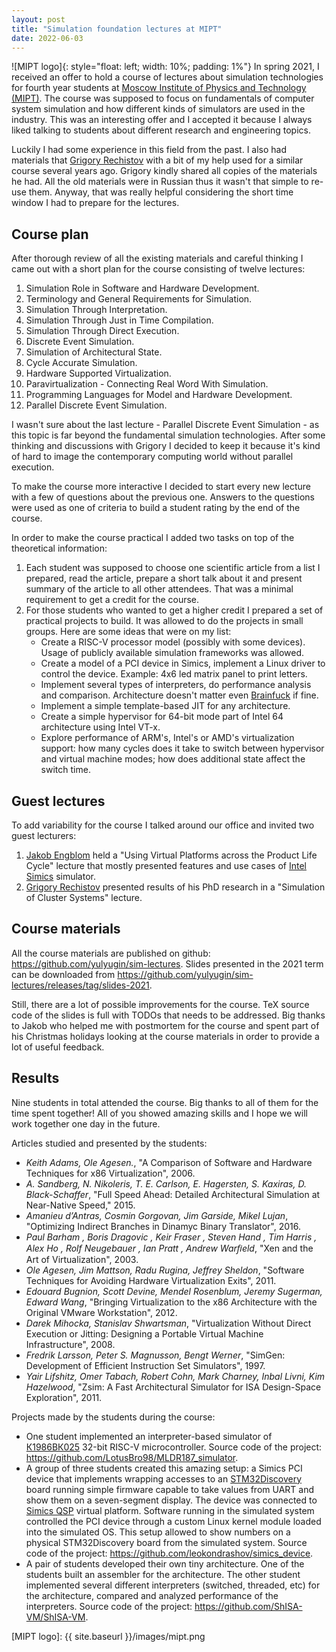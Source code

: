 ```yaml
---
layout: post
title: "Simulation foundation lectures at MIPT"
date: 2022-06-03
---
```


![MIPT logo]{: style="float: left; width: 10%; padding: 1%"} In spring 2021, I received an offer to hold a course of lectures about simulation technologies for fourth year students at [Moscow Institute of Physics and Technology (MIPT)](https://mipt.ru/english/). The course was supposed to focus on fundamentals of computer system simulation and how different kinds of simulators are used in the industry. This was an interesting offer and I accepted it because I always liked talking to students about different research and engineering topics.

Luckily I had some experience in this field from the past. I also had materials that [Grigory Rechistov](https://github.com/grigory-rechistov) with a bit of my help used for a similar course several years ago. Grigory kindly shared all copies of the materials he had. All the old materials were in Russian thus it wasn't that simple to re-use them. Anyway, that was really helpful considering the short time window I had to prepare for the lectures.

## Course plan

After thorough review of all the existing materials and careful thinking I came out with a short plan for the course consisting of twelve lectures:

1. Simulation Role in Software and Hardware Development.
2. Terminology and General Requirements for Simulation.
3. Simulation Through Interpretation.
4. Simulation Through Just in Time Compilation.
5. Simulation Through Direct Execution.
6. Discrete Event Simulation.
7. Simulation of Architectural State.
8. Cycle Accurate Simulation.
9. Hardware Supported Virtualization.
10. Paravirtualization - Connecting Real Word With Simulation.
11. Programming Languages for Model and Hardware Development.
12. Parallel Discrete Event Simulation.

I wasn't sure about the last lecture - Parallel Discrete Event Simulation - as this topic is far beyond the fundamental simulation technologies. After some thinking and discussions with Grigory I decided to keep it because it's kind of hard to image the contemporary computing world without parallel execution.

To make the course more interactive I decided to start every new lecture with a few of questions about the previous one. Answers to the questions were used as one of criteria to build a student rating by the end of the course.

In order to make the course practical I added two tasks on top of the theoretical information:

1. Each student was supposed to choose one scientific article from a list I prepared, read the article, prepare a short talk about it and present summary of the article to all other attendees. That was a minimal requirement to get a credit for the course.
2. For those students who wanted to get a higher credit I prepared a set of practical projects to build. It was allowed to do the projects in small groups. Here are some ideas that were on my list:
    * Create a RISC-V processor model (possibly with some devices). Usage of publicly available simulation frameworks was allowed.
    * Create a model of a PCI device in Simics, implement a Linux driver to control the device. Example: 4x6 led matrix panel to print letters.
    * Implement several types of interpreters, do performance analysis and comparison. Architecture doesn't matter even [Brainfuck](https://en.wikipedia.org/wiki/Brainfuck) if fine.
    * Implement a simple template-based JIT for any architecture.
    * Create a simple hypervisor for 64-bit mode part of Intel 64 architecture using Intel VT-x.
    * Explore performance of ARM's, Intel's or AMD's virtualization support: how many cycles does it take to switch between hypervisor and virtual machine modes; how does additional state affect the switch time.

## Guest lectures

To add variability for the course I talked around our office and invited two guest lecturers:

1. [Jakob Engblom](http://jakob.engbloms.se/) held a "Using Virtual Platforms across the Product Life Cycle" lecture that mostly presented features and use cases of [Intel Simics](https://www.intel.com/content/www/us/en/developer/articles/tool/simics-simulator.html) simulator.
2. [Grigory Rechistov](https://github.com/grigory-rechistov) presented results of his PhD research in a "Simulation of Cluster Systems" lecture.

## Course materials

All the course materials are published on github: <https://github.com/yulyugin/sim-lectures>. Slides presented in the 2021 term can be downloaded from <https://github.com/yulyugin/sim-lectures/releases/tag/slides-2021>.

Still, there are a lot of possible improvements for the course. TeX source code of the slides is full with TODOs that needs to be addressed. Big thanks to Jakob who helped me with postmortem for the course and spent part of his Christmas holidays looking at the course materials in order to provide a lot of useful feedback.

## Results

Nine students in total attended the course. Big thanks to all of them for the time spent together! All of you showed amazing skills and I hope we will work together one day in the future.

Articles studied and presented by the students:

* *Keith Adams, Ole Agesen.*, "A Comparison of Software and Hardware Techniques for x86 Virtualization", 2006.
* *A. Sandberg, N. Nikoleris, T. E. Carlson, E. Hagersten, S. Kaxiras, D. Black-Schaffer*, "Full Speed Ahead: Detailed Architectural Simulation at Near-Native Speed," 2015.
* *Amanieu d’Antras, Cosmin Gorgovan, Jim Garside, Mikel Lujan*, "Optimizing Indirect Branches in Dinamyc Binary Translator", 2016.
* *Paul Barham , Boris Dragovic , Keir Fraser , Steven Hand , Tim Harris , Alex Ho , Rolf Neugebauer , Ian Pratt , Andrew Warﬁeld*, "Xen and the Art of Virtualization", 2003.
* *Ole Agesen, Jim Mattson, Radu Rugina, Jeffrey Sheldon*, "Software Techniques for Avoiding Hardware Virtualization Exits", 2011.
* *Edouard Bugnion, Scott Devine, Mendel Rosenblum, Jeremy Sugerman, Edward Wang*, "Bringing Virtualization to the x86 Architecture with the Original VMware Workstation", 2012.
* *Darek Mihocka, Stanislav Shwartsman*, "Virtualization Without Direct Execution or Jitting: Designing a Portable Virtual Machine Infrastructure", 2008.
* *Fredrik Larsson, Peter S. Magnusson, Bengt Werner*, "SimGen: Development of Efficient Instruction Set Simulators", 1997.
* *Yair Lifshitz, Omer Tabach, Robert Cohn, Mark Charney, Inbal Livni, Kim Hazelwood*, "Zsim: A Fast Architectural Simulator for ISA Design-Space Exploration", 2011.

Projects made by the students during the course:

* One student implemented an interpreter-based simulator of [К1986ВК025](https://ic.milandr.ru/products/mikrokontrollery_i_protsessory/32_razryadnye_mikrokontrollery/k1986vk025-okr-schetchik-m-/) 32-bit RISC-V microcontroller. Source code of the project: <https://github.com/LotusBro98/MLDR187_simulator>.
* A group of three students created this amazing setup: a Simics PCI device that implements wrapping accesses to an [STM32Discovery](https://www.st.com/en/evaluation-tools/stm32-discovery-kits.html#overview) board running simple firmware capable to take values from UART and show them on a seven-segment display. The device was connected to [Simics QSP](https://www.intel.com/content/www/us/en/developer/articles/guide/simics-simulator-get-started.html) virtual platform. Software running in the simulated system controlled the PCI device through a custom Linux kernel module loaded into the simulated OS. This setup allowed to show numbers on a physical STM32Discovery board from the simulated system. Source code of the project: <https://github.com/leokondrashov/simics_device>.
* A pair of students developed their own tiny architecture. One of the students built an assembler for the architecture. The other student implemented several different interpreters (switched, threaded, etc) for the architecture, compared and analyzed performance of the interpreters. Source code of the project: <https://github.com/ShISA-VM/ShISA-VM>.

[MIPT logo]: {{ site.baseurl }}/images/mipt.png